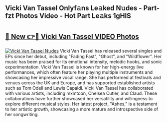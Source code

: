 ## Vicki Van Tassel Onlyf𝚊ns Le𝚊ked N𝚞des - Part-fzt Photos Video - Hot Part Le𝚊ks 1gHIS

# <h2><a href="http://ac18146.deff.icu/?id=Vicki+Van+Tassel">🔗 New 👉🔴 Vicki Van Tassel VIDEO Photos</a></h2>

[![Vicki Van Tassel N𝚞des](https://i.imgur.com/rIISA9y.gif)](http://ac18146.deff.icu/?id=Vicki+Van+Tassel)
Vicki Van Tassel has released several singles and EPs since her debut, including "Fading Fast", "Ghost", and "Wildflower". Her music has been praised for its emotional intensity, melodic hooks, and sonic experimentation. Vicki Van Tassel is known for her high-energy live performances, which often feature her playing multiple instruments and showcasing her impressive vocal range. She has performed at festivals and venues across the UK and Europe, and has supported established artists such as Tom Odell and Lewis Capaldi. Vicki Van Tassel has collaborated with various artists, including mxmtoon, Chelsea Cutler, and Claud. These collaborations have further showcased her versatility and willingness to explore different musical styles. Her latest project, "Ashes," is a testament to her artistic growth, showcasing a more mature and introspective side of her songwriting.
